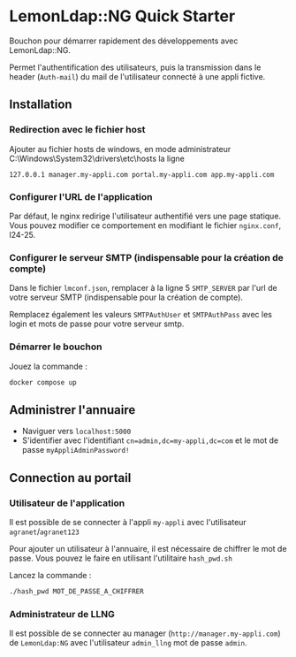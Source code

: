 # LemonLdap::NG Quick Starter

Bouchon pour démarrer rapidement des développements avec LemonLdap::NG.

Permet l'authentification des utilisateurs, puis la transmission dans le header (`Auth-mail`) du mail de l'utilisateur connecté à une appli fictive.

## Installation

### Redirection avec le fichier host

Ajouter au fichier hosts de windows, en mode administrateur C:\Windows\System32\drivers\etc\hosts la ligne

```config
127.0.0.1 manager.my-appli.com portal.my-appli.com app.my-appli.com
```

### Configurer l'URL de l'application

Par défaut, le nginx redirige l'utilisateur authentifié vers une page statique. Vous pouvez modifier ce comportement en modifiant le fichier `nginx.conf`, l24-25.

### Configurer le serveur SMTP (indispensable pour la création de compte)

Dans le fichier `lmconf.json`, remplacer à la ligne 5 `SMTP_SERVER` par l'url de votre serveur SMTP (indispensable pour la création de compte).

Remplacez également les valeurs `SMTPAuthUser` et `SMTPAuthPass` avec les login et mots de passe pour votre serveur smtp.

### Démarrer le bouchon

Jouez la commande :

```bash
docker compose up
```

## Administrer l'annuaire

- Naviguer vers `localhost:5000`
- S'identifier avec l'identifiant `cn=admin,dc=my-appli,dc=com` et le mot de passe `myAppliAdminPassword!`

## Connection au portail

### Utilisateur de l'application

Il est possible de se connecter à l'appli `my-appli` avec l'utilisateur `agranet`/`agranet123`

Pour ajouter un utilisateur à l'annuaire, il est nécessaire de chiffrer le mot de passe. Vous pouvez le faire en utilisant l'utilitaire `hash_pwd.sh`

Lancez la commande :

```bash
./hash_pwd MOT_DE_PASSE_A_CHIFFRER
```

### Administrateur de LLNG

Il est possible de se connecter au manager (`http://manager.my-appli.com`) de `LemonLdap:NG` avec l'utilisateur `admin_llng` mot de passe `admin`.
